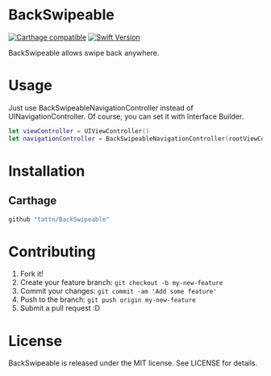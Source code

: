 BackSwipeable
===

[![Carthage compatible](https://img.shields.io/badge/Carthage-compatible-4BC51D.svg?style=flat)](https://github.com/Carthage/Carthage)
[![Swift Version](https://img.shields.io/badge/Swift-4-F16D39.svg)](https://developer.apple.com/swift)

BackSwipeable allows swipe back anywhere.

# Usage

Just use BackSwipeableNavigationController instead of UINavigationController. Of course, you can set it with Interface Builder.

```swift
let viewController = UIViewController()
let navigationController = BackSwipeableNavigationController(rootViewControlelr: viewController)
````



# Installation

## Carthage

```ruby
github "tattn/BackSwipeable"
```


# Contributing

1. Fork it!
2. Create your feature branch: `git checkout -b my-new-feature`
3. Commit your changes: `git commit -am 'Add some feature'`
4. Push to the branch: `git push origin my-new-feature`
5. Submit a pull request :D

# License

BackSwipeable is released under the MIT license. See LICENSE for details.

